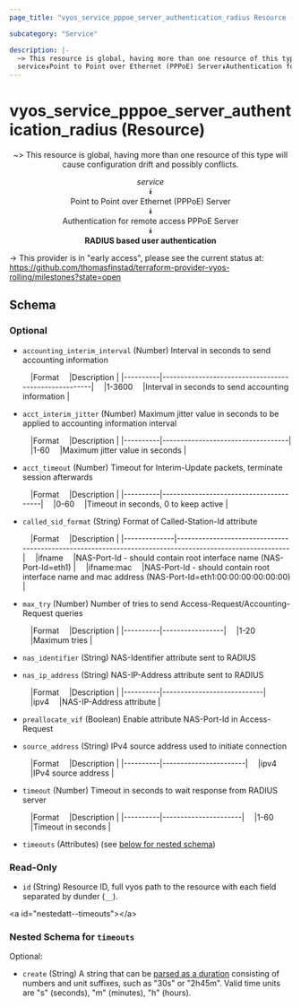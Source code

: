 ```yaml
---
page_title: "vyos_service_pppoe_server_authentication_radius Resource - vyos"

subcategory: "Service"

description: |- 
  ~> This resource is global, having more than one resource of this type will cause configuration drift and possibly conflicts.
  service⯯Point to Point over Ethernet (PPPoE) Server⯯Authentication for remote access PPPoE Server⯯RADIUS based user authentication
---
```


# vyos_service_pppoe_server_authentication_radius (Resource)
<center>

~> This resource is global, having more than one resource of this type will cause configuration drift and possibly conflicts.

*service*  
⯯  
Point to Point over Ethernet (PPPoE) Server  
⯯  
Authentication for remote access PPPoE Server  
⯯  
**RADIUS based user authentication**


</center>

-> This provider is in "early access", please see the current status at: https://github.com/thomasfinstad/terraform-provider-vyos-rolling/milestones?state=open

## Schema

### Optional

- `accounting_interim_interval` (Number) Interval in seconds to send accounting information

    &emsp;|Format  &emsp;|Description                                         |
    |----------|------------------------------------------------------|
    &emsp;|1-3600  &emsp;|Interval in seconds to send accounting information  |
- `acct_interim_jitter` (Number) Maximum jitter value in seconds to be applied to accounting information interval

    &emsp;|Format  &emsp;|Description                      |
    |----------|-----------------------------------|
    &emsp;|1-60    &emsp;|Maximum jitter value in seconds  |
- `acct_timeout` (Number) Timeout for Interim-Update packets, terminate session afterwards

    &emsp;|Format  &emsp;|Description                           |
    |----------|----------------------------------------|
    &emsp;|0-60    &emsp;|Timeout in seconds, 0 to keep active  |
- `called_sid_format` (String) Format of Called-Station-Id attribute

    &emsp;|Format      &emsp;|Description                                                                                            |
    |--------------|---------------------------------------------------------------------------------------------------------|
    &emsp;|ifname      &emsp;|NAS-Port-Id - should contain root interface name (NAS-Port-Id=eth1)                                    |
    &emsp;|ifname:mac  &emsp;|NAS-Port-Id - should contain root interface name and mac address (NAS-Port-Id=eth1:00:00:00:00:00:00)  |
- `max_try` (Number) Number of tries to send Access-Request/Accounting-Request queries

    &emsp;|Format  &emsp;|Description    |
    |----------|-----------------|
    &emsp;|1-20    &emsp;|Maximum tries  |
- `nas_identifier` (String) NAS-Identifier attribute sent to RADIUS
- `nas_ip_address` (String) NAS-IP-Address attribute sent to RADIUS

    &emsp;|Format  &emsp;|Description               |
    |----------|----------------------------|
    &emsp;|ipv4    &emsp;|NAS-IP-Address attribute  |
- `preallocate_vif` (Boolean) Enable attribute NAS-Port-Id in Access-Request
- `source_address` (String) IPv4 source address used to initiate connection

    &emsp;|Format  &emsp;|Description          |
    |----------|-----------------------|
    &emsp;|ipv4    &emsp;|IPv4 source address  |
- `timeout` (Number) Timeout in seconds to wait response from RADIUS server

    &emsp;|Format  &emsp;|Description         |
    |----------|----------------------|
    &emsp;|1-60    &emsp;|Timeout in seconds  |
- `timeouts` (Attributes) (see [below for nested schema](#nestedatt--timeouts))

### Read-Only

- `id` (String) Resource ID, full vyos path to the resource with each field separated by dunder (`__`).

&lt;a id=&#34;nestedatt--timeouts&#34;&gt;&lt;/a&gt;
### Nested Schema for `timeouts`

Optional:

- `create` (String) A string that can be [parsed as a duration](https://pkg.go.dev/time#ParseDuration) consisting of numbers and unit suffixes, such as &#34;30s&#34; or &#34;2h45m&#34;. Valid time units are &#34;s&#34; (seconds), &#34;m&#34; (minutes), &#34;h&#34; (hours).  
